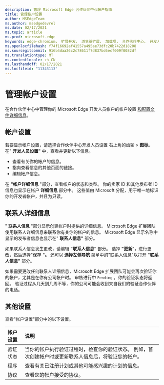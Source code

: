 ```yaml
---
description: 管理 Microsoft Edge 合作伙伴中心帐户指南
title: 管理帐户设置
author: MSEdgeTeam
ms.author: msedgedevrel
ms.date: 02/17/2021
ms.topic: article
ms.prod: microsoft-edge
keywords: edge-chromium， 扩展开发， 浏览器扩展， 加载项， 合作伙伴中心， 开发人员
ms.openlocfilehash: f74f16692af41557a495ae73dfc20b7422d18208
ms.sourcegitcommit: 916b4daa26c2c78611f7d837bd6ecf009f0082df
ms.translationtype: MT
ms.contentlocale: zh-CN
ms.lasthandoff: 02/17/2021
ms.locfileid: "11343113"
---
```

# 管理帐户设置  

在合作伙伴中心中管理你的 Microsoft Edge 开发人员帐户的帐户设置 [和配置文件详细信息][MicrosoftPartnerCenter]。  

##  <a name="account-settings"></a>帐户设置  

若要显示帐户设置，请选择合作伙伴中心开发人员设置 右上角的齿轮[][MicrosoftPartnerCenter]  >  **图标**。  在" **开发人员设置"** 中，查看并更新以下信息。  

*   查看有关你的帐户的信息。  
*   指向查看信息的其他页面的链接。  
*   编辑帐户信息。  
    
在 **"帐户详细信息** "部分，查看帐户的状态和类型。  你的卖家 ID 和其他发布者 ID 信息也显示在帐户 **详细信息** 部分中。  这些值由 Microsoft 分配，用于唯一地标识你的开发者帐户，并且为只读。  

##  <a name="contact-details--"></a>联系人详细信息  

" **联系人信息** "部分显示创建帐户时提供的详细信息。  Microsoft Edge 扩展团队使用联系人详细信息来联系你有关你的帐户的信息。  Microsoft Edge 显示名称中显示的发布者信息也显示在" **联系人信息"** 部分。  
  
如果联系人信息发生更改，请编辑 **"联系人信息"** 部分。  选择 **"更新**"，进行更改，然后选择"保存 **"。**  还可以 **选择左侧导航** 菜单中的"联系人信息"以打开 **"联系人信息"** 部分。  

如果需要更改任何联系人详细信息，Microsoft Edge 扩展团队可能会再次验证你的帐户，尤其是在你有公司帐户时。  审核进行中 `Pending` ，你的验证状态将返回。  验证过程从几天到几周不等，你的公司可能会收到来自我们的验证合作伙伴的电话。  

##  <a name="other-settings"></a>其他设置  

查看"帐户设置"部分中的以下设置。  

| 帐户设置 | 说明 |  
|:--- |:--- |  
| 验证状态 | 当你的帐户执行验证过程时，检查你的验证状态。  例如，首次创建帐户时或更新联系人信息后，将验证您的帐户。  |  
| 程序 | 查看有关已注册计划或其他可能感兴趣的计划的信息。  
| 协议 | 查看您的帐户接受的协议。  |  

<!-- links -->  

[MicrosoftPartnerCenter]: https://partner.microsoft.com/dashboard/microsoftedge/public/login?ref=dd "合作伙伴中心"  
